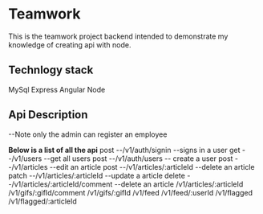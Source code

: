 # Teamwork

This is the teamwork project backend intended to demonstrate my knowledge of creating api with node.

## Technlogy stack
MySql
Express
Angular
Node

## Api Description
--Note only the admin can register an employee

**Below is a list of all the api**
 post  --/v1/auth/signin --signs in a user
 get  --/v1/users --get all users
 post   --/v1/auth/users  -- create a user
 post --/v1/articles --edit an article
 post --/v1/articles/:articleId  --delete an article
 patch  --/v1/articles/:articleId  --update a article
 delete --/v1/articles/:articleId/comment --delete an article
 /v1/articles/:articleId
 /v1/gifs/:gifId/comment
 /v1/gifs/:gifId
 /v1/feed
 /v1/feed/:userId
 /v1/flagged
 /v1/flagged/:articleId